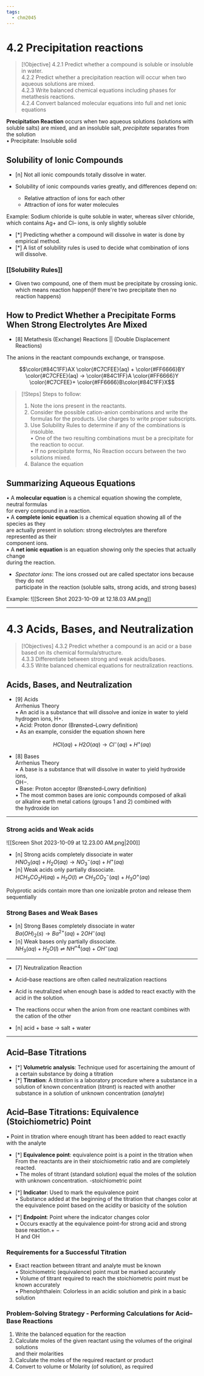 ```yaml
---
tags:
  - chm2045
---
```


# 4.2 Precipitation reactions  

> [!Objective]
> 4.2.1 Predict whether a compound is soluble or insoluble in water.  
> 4.2.2 Predict whether a precipitation reaction will occur when two aqueous solutions are mixed.  
> 4.2.3 Write balanced chemical equations including phases for metathesis reactions.  
> 4.2.4 Convert balanced molecular equations into full and net ionic equations

**Precipitation Reaction** occurs when two aqueous solutions (solutions with soluble salts) are mixed, and an insoluble salt, _precipitate_ separates from the solution  
• Precipitate: Insoluble solid

## Solubility of Ionic Compounds

- [n] Not all ionic compounds totally dissolve in water.  
 
- Solubility of ionic compounds varies greatly, and differences depend on:  
	- Relative attraction of ions for each other  
	- Attraction of ions for water molecules  

Example:
Sodium chloride is quite soluble in water, whereas silver chloride, which contains Ag+ and Cl– ions, is only slightly soluble  

- [*] Predicting whether a compound will dissolve in water is done by empirical method. 
- [*] A list of solubility rules is used to decide what combination of ions will dissolve.  

###  [[Solubility Rules]]

- Given two compound, one of them must be precipitate by crossing ionic. which means reaction happen(if there're two precipitate then no reaction happens)


## How to Predict Whether a Precipitate Forms When Strong Electrolytes Are Mixed

- [8] Metathesis (Exchange) Reactions || (Double Displacement Reactions)

The anions in the reactant compounds exchange, or transpose.

$$\color{#84C1FF}AX  \color{#C7CFEE}(aq) + \color{#FF6666}BY \color{#C7CFEE}(aq) → \color{#84C1FF}A \color{#FF6666}Y \color{#C7CFEE}+ \color{#FF6666}B\color{#84C1FF}X$$

> [!Steps]
> Steps to follow:
> 1) Note the ions present in the reactants.  
> 2) Consider the possible cation-anion combinations and write the formulas for the products. Use charges to write proper subscripts.  
> 3) Use Solubility Rules to determine if any of the combinations is insoluble.  
> 	• One of the two resulting combinations must be a precipitate for the reaction to occur.  
> 	• If no precipitate forms, No Reaction occurs between the two solutions mixed.  
> 4) Balance the equation

## Summarizing Aqueous Equations

• A **molecular equation** is a chemical equation showing the complete, neutral formulas  
for every compound in a reaction.  
• A **complete ionic equation** is a chemical equation showing all of the species as they  
are actually present in solution: strong electrolytes are therefore represented as their  
component ions.  
• A **net ionic equation** is an equation showing only the species that actually change  
during the reaction.  
- _Spectator ions_: The ions crossed out are called spectator ions because they do not  
participate in the reaction (soluble salts, strong acids, and strong bases)

Example:
![[Screen Shot 2023-10-09 at 12.18.03 AM.png]]

---

# 4.3 Acids, Bases, and Neutralization

> [!Objectives]
> 4.3.2 Predict whether a compound is an acid or a base based on its chemical formula/structure.  
> 4.3.3 Differentiate between strong and weak acids/bases.  
> 4.3.5 Write balanced chemical equations for neutralization reactions.

## Acids, Bases, and Neutralization

- [9] Acids  
Arrhenius Theory  
• An acid is a substance that will dissolve and ionize in water to yield hydrogen ions, H+.  
• Acid: Proton donor (Brønsted–Lowry definition)  
• As an example, consider the equation shown here

$$HCl(aq)+H2O(aq)→Cl^−(aq)+ H^+(aq)$$
- [8] Bases  
Arrhenius Theory  
• A base is a substance that will dissolve in water to yield hydroxide ions,  
OH−.  
• Base: Proton acceptor (Brønsted–Lowry definition)  
• The most common bases are ionic compounds composed of alkali  
or alkaline earth metal cations (groups 1 and 2) combined with  
the hydroxide ion

---

### Strong acids and Weak acids

![[Screen Shot 2023-10-09 at 12.23.00 AM.png|200]]

- [n] Strong acids completely dissociate in water  
	$HNO_{3}(aq) + H_{2}O(aq) → NO_3^−(aq) + H^+(aq)$  
- [n] Weak acids only partially dissociate.  
	$HCH_{3}CO_{2}H(aq) + H_{2}O(l) ⇌ CH_{3}CO_{2}^−(aq) + H_{3}O^+(aq)$

Polyprotic acids contain more than one ionizable proton and release them sequentially

### Strong Bases and Weak Bases

- [n] Strong Bases completely dissociate in water  
	$Ba(OH)_2(s) → Ba^{2+}(aq) + 2OH^{-}(aq)$  
- [n] Weak bases only partially dissociate.  
	$NH_{3}(aq) +H_{2}O(l) ⇌ NH^{+4}(aq) +OH^−(aq)$

---

- [7] Neutralization Reaction

- Acid–base reactions are often called neutralization reactions 
- Acid is neutralized when enough base is added to react exactly with the acid in the solution. 
- The reactions occur when the anion from one reactant combines with the cation of the other

- [n] acid + base → salt + water

---
## Acid–Base Titrations

- [*] **Volumetric analysis**: Technique used for ascertaining the amount of a certain substance by doing a titration  
- [*] **Titration**: A _titration_ is a laboratory procedure where a substance in a solution of known concentration (_titrant_) is reacted with another substance in a solution of unknown concentration (_analyte_)

## Acid–Base Titrations: Equivalence (Stoichiometric) Point  

• Point in titration where enough titrant has been added to react exactly with the analyte  

- [*] **Equivalence point**: equivalence point is a point in the titration when  
From the reactants are in their stoichiometric ratio and are completely reacted.  
	• The moles of titrant (standard solution) equal the moles of the solution with unknown concentration. -stoichiometric point  

- [*] **Indicator**: Used to mark the equivalence point  
	• Substance added at the beginning of the titration that changes color at the equivalence point based on the acidity or basicity of the solution  

- [*] **Endpoint**: Point where the indicator changes color  
	• Occurs exactly at the equivalence point-for strong acid and strong base reaction.+ −  
	H and OH  

### Requirements for a Successful Titration

- Exact reaction between titrant and analyte must be known  
• Stoichiometric (equivalence) point must be marked accurately  
• Volume of titrant required to reach the stoichiometric point must be known accurately  
• Phenolphthalein: Colorless in an acidic solution and pink in a basic solution

### Problem-Solving Strategy - Performing Calculations for Acid–Base Reactions
1. Write the balanced equation for the reaction  
2. Calculate moles of the given reactant using the volumes of the original solutions  
and their molarities  
3. Calculate the moles of the required reactant or product
4. Convert to volume or Molarity (of solution), as required